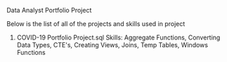 Data Analyst Portfolio Project 

Below is the list of all of the projects and skills used in project

1) COVID-19 Portfolio Project.sql Skills: Aggregate Functions, Converting Data Types, CTE's, Creating Views, Joins, Temp Tables, Windows Functions

